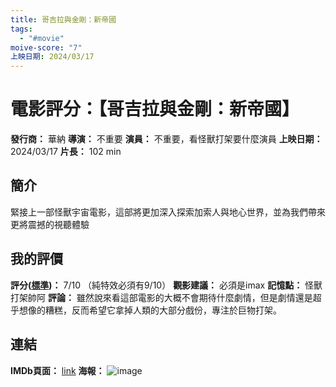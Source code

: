 ```yaml
---
title: 哥吉拉與金剛：新帝國
tags:
  - "#movie"
moive-score: "7"
上映日期: 2024/03/17
---
```


# 電影評分：【哥吉拉與金剛：新帝國】
**發行商：** 華納
**導演：** 不重要
**演員：**  不重要，看怪獸打架要什麼演員
**上映日期：** 2024/03/17
**片長：** 102 min 


## 簡介
緊接上一部怪獸宇宙電影，這部將更加深入探索加索人與地心世界，並為我們帶來更將震撼的視聽體驗

## 我的評價
**評分([標準](標準.md))：** 7/10 （純特效必須有9/10）
**觀影建議：** 必須是imax
**記憶點：** 怪獸打架帥阿
**評論：** 
雖然說來看這部電影的大概不會期待什麼劇情，但是劇情還是超乎想像的糟糕，反而希望它拿掉人類的大部分戲份，專注於巨物打架。

## 連結
**IMDb頁面：** [link](https://www.imdb.com/title/tt14539740/)
**海報：** 
![image](MV5BN2VjZmI4NTctMmVjMy00NTc0LWE1YzAtMTE0MTg1ZDY2NmQyXkEyXkFqcGdeQXVyMTkxNjUyNQ@@._V1_FMjpg_UX1000_.jpg)